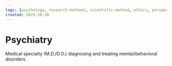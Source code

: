 ```yaml
---
tags: [psychology, research-methods, scientific-method, ethics, perspectives]
created: 2025-10-20
---
```

# Psychiatry

Medical specialty (M.D./D.O.) diagnosing and treating mental/behavioral disorders.
